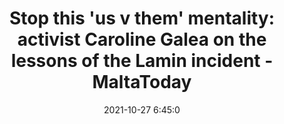 ---
"title": "Stop this 'us v them' mentality: activist Caroline Galea on the lessons of the Lamin incident - MaltaToday"
"date": "2021-10-27 6:45:0"
"feed_name": "GOOGLENEWSCONSTRUCTION"
"feed_website": "https://news.google.com/search?q=construction%2Bincident&hl=en-US&gl=US&ceid=US:en"
"feed_rss": "https://news.google.com/rss/search?q=construction%2Bincident&hl=en-US&gl=US&ceid=US:en"
"link": "https://www.maltatoday.com.mt/news/national/112873/stop_this_us_v_them_mentality_activist_caroline_galea_on_the_lessons_of_the_lamin_incident"
"source": "{'href': 'https://www.maltatoday.com.mt', 'title': 'MaltaToday'}"
"file": "_posts/2021-1-1-f5b25b4a6f0bced5112aa3c4557a212d54349934.md"
"accident": "0"
"drilling": "0"
"dead": "0"
"injured": "0"
"arrested": "0"
"place": "unknown place"
"where": "unknown site"
"causes": "unknown"
"place_uri": "unknown place"
---